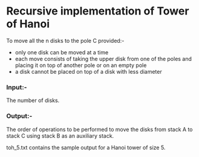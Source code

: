 # Recursive implementation of Tower of Hanoi

To move all the n disks to the pole C provided:-
  - only one disk can be moved at a time
  - each move consists of taking the upper disk from one of the poles and placing it on top of another pole or on an empty pole
  - a disk cannot be placed on top of a disk with less diameter

<b> <h3> Input:- </h3> </b>

The number of disks.

<b> <h3> Output:- </h3> </b>

The order of operations to be performed to move the disks from stack A to stack C using stack B as an auxiliary stack.

toh_5.txt contains the sample output for a Hanoi tower of size 5.
